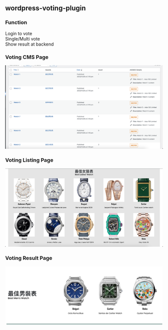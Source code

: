 ## wordpress-voting-plugin

### Function
Login to vote<br>
Single/Multi vote<br>
Show result at backend<br>

### Voting CMS Page

![alt text](https://github.com/Yin0101/wordpress-voting-plugin/blob/main/image/voting-cms.png?raw=true)

### Voting Listing Page

![alt text](https://github.com/Yin0101/wordpress-voting-plugin/blob/main/image/voting-activity.png?raw=true)

### Voting Result Page
![alt text](https://github.com/Yin0101/wordpress-voting-plugin/blob/main/image/voting-result.png?raw=true)